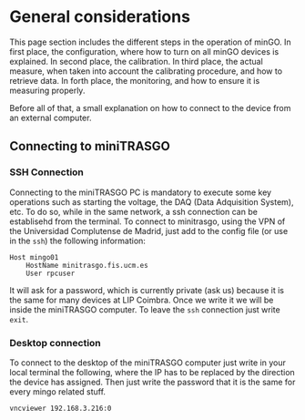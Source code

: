 # General considerations
This page section includes the different steps in the operation of minGO. In first place, the configuration, where how to turn on all minGO devices is explained. In second place, the calibration. In third place, the actual measure, when taken into account the calibrating procedure, and how to retrieve data. In forth place, the monitoring, and how to ensure it is measuring properly.

Before all of that, a small explanation on how to connect to the device from an external computer.

## Connecting to miniTRASGO

### SSH Connection

Connecting to the miniTRASGO PC is mandatory to execute some key operations such as starting the voltage, the DAQ (Data Adquisition System), etc. To do so, while in the same network, a ssh connection can be establisehd from the terminal. To connect to minitrasgo, using the VPN of the Universidad Complutense de Madrid, just add to the config file (or use in the `ssh`) the following information:

    Host mingo01
        HostName minitrasgo.fis.ucm.es
        User rpcuser
    
It will ask for a password, which is currently private (ask us) because it is the same for many devices at LIP Coimbra. Once we write it we will be inside the miniTRASGO computer. To leave the `ssh` connection just write `exit`.


### Desktop connection
To connect to the desktop of the miniTRASGO computer just write in your local terminal the following, where the IP has to be replaced by the direction the device has assigned. Then just write the password that it is the same for every mingo related stuff.

    vncviewer 192.168.3.216:0
